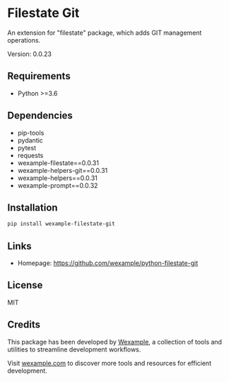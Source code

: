 # Filestate Git

An extension for "filestate" package, which adds GIT management operations.

Version: 0.0.23

## Requirements

- Python >=3.6

## Dependencies

- pip-tools
- pydantic
- pytest
- requests
- wexample-filestate==0.0.31
- wexample-helpers-git==0.0.31
- wexample-helpers==0.0.31
- wexample-prompt==0.0.32

## Installation

```bash
pip install wexample-filestate-git
```

## Links

- Homepage: https://github.com/wexample/python-filestate-git

## License

MIT
## Credits

This package has been developed by [Wexample](https://wexample.com), a collection of tools and utilities to streamline development workflows.

Visit [wexample.com](https://wexample.com) to discover more tools and resources for efficient development.